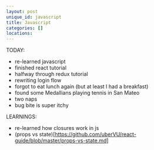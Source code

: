 ```yaml
---
layout: post
unique_id: javascript
title: Javascript
categories: []
locations: 
---
```


TODAY:
* re-learned javascript
* finished react tutorial
* halfway through redux tutorial
* rewriting login flow
* forgot to eat lunch again (but at least I had a breakfast)
* found some Medallians playing tennis in San Mateo
* two naps
* bug bite is super itchy

LEARNINGS:
* re-learned how closures work in js
* (props vs state)[https://github.com/uberVU/react-guide/blob/master/props-vs-state.md]


